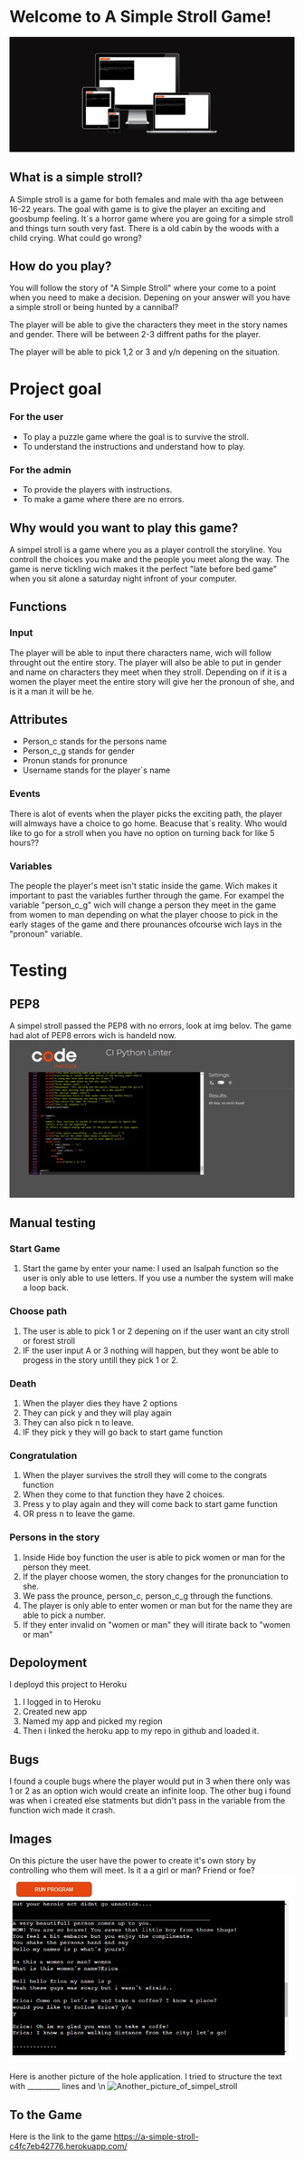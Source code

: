 # Welcome to A Simple Stroll Game!

![AMIRESPONSIV](images/jag%20responsiv.png)

## What is a simple stroll?
A Simple stroll is a game for both females and male with tha age between 16-22 years. The goal with game is to give the player an exciting and goosbump feeling. It´s a horror game where you are going for a simple stroll and things turn south very fast. There is a old cabin by the woods with a child crying. What could go wrong?


## How do you play? 
You will follow the story of "A Simple Stroll" where your come to a point when you need to make a decision. Depening on your answer will you have a simple stroll or being hunted by a cannibal? 

The player will be able to give the characters they meet in the story names and gender.
There will be between 2-3 diffrent paths for the player. 

The player will be able to pick 1,2 or 3 and y/n depening on the situation.


# Project goal

### For the user
- To play a puzzle game where the goal is to survive the stroll.
- To understand the instructions and understand how to play. 

### For the admin
- To provide the players with instructions. 
- To make a game where there are no errors.


## Why would you want to play this game? 

A simpel stroll is a game where you as a player controll the storyline. You controll the choices you make and the people you meet along the way. The game is nerve tickling wich makes it the perfect "late before bed game" when you sit alone a saturday night infront of your computer. 


## Functions
### Input
The player will be able to input there characters name, wich will follow throught out the entire story. 
The player will also be able to put in gender and name on characters they meet when they stroll. 
Depending on if it is a women the player meet the entire story will give her the pronoun of she, and is it a man it will be he.

## Attributes 
- Person_c stands for the persons name 
- Person_c_g stands for gender
- Pronun stands for pronunce 
- Username stands for the player´s name

### Events
There is alot of events when the player picks the exciting path, the player will almways have a choice to go home. Beacuse that´s reality. Who would like to go for a stroll when you have no option on turning back for like 5 hours?? 
### Variables 
The people the player's meet isn't static inside the game. Wich makes it important to past the variables further through the game. For exampel the variable "person_c_g" wich will change a person they meet in the game from women to man depending on what the player choose to pick in the early stages of the game and there prounances ofcourse wich lays in the "pronoun" variable. 

# Testing 

## PEP8 
A simpel stroll passed the PEP8 with no errors, look at img belov. 
The game had alot of PEP8 errors wich is handeld now. 
![PEP8](images/PEP8.png)

## Manual testing 
### Start Game 
1. Start the game by enter your name: I used an Isalpah function so the user is only able to use letters. If you use a number the system will make a loop back.
### Choose path 
1. The user is able to pick 1 or 2 depening on if the user want an city stroll or forest stroll
2. IF the user input A or 3 nothing will happen, but they wont be able to progess in the story untill they pick 1 or 2. 
### Death
1. When the player dies they have 2 options 
2. They can pick y and they will play again 
3. They can also pick n to leave. 
4. IF they pick y they will go back to start game function
### Congratulation 
1. When the player survives the stroll they will come to the congrats function
2. When they come to that function they have 2 choices. 
3. Press y to play again and they will come back to start game function 
4. OR press n to leave the game. 
### Persons in the story
1. Inside Hide boy function the user is able to pick women or man for the person they meet.
2. If the player choose women, the story changes for the pronunciation to she. 
3. We pass the prounce, person_c, person_c_g through the functions. 
4. The player is only able to enter women or man but for the name they are able to pick a number. 
5. If they enter invalid on "women or man" they will itirate back to "women or man" 
## Depoloyment

I deployd this project to Heroku 

1. I logged in to Heroku
2. Created new app
3. Named my app and picked my region 
4. Then i linked the heroku app to my repo in github and loaded it. 


## Bugs 
 I found a couple bugs where the player would put in 3 when there only was 1 or 2 as an option wich would create an infinite loop. 
 The other bug i found was when i created else statments but didn't pass in the variable from the function wich made it crash.

## Images 

On this picture the user have the power to create it's own story by controlling who them will meet. Is it a a girl or man? Friend or foe? 
![Simpel_stroll](images/simpel_stroll.JPG)

Here is another picture of the hole application. I tried to structure the text with _________ lines and \n
![Another_picture_of_simpel_stroll](images/Skärmbild%20(97).png)

## To the Game 
Here is the link to the game <https://a-simple-stroll-c4fc7eb42776.herokuapp.com/>



